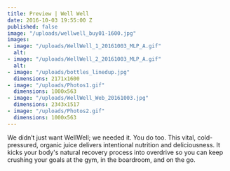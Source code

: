 ```yaml
---
title: Preview | Well Well
date: 2016-10-03 19:55:00 Z
published: false
image: "/uploads/wellwell_buy01-1600.jpg"
images:
- image: "/uploads/WellWell_1_20161003_MLP_A.gif"
  alt: 
- image: "/uploads/WellWell_2_20161003_MLP_A.gif"
  alt: 
- image: "/uploads/bottles_linedup.jpg"
  dimensions: 2171x1600
- image: "/uploads/Photos1.gif"
  dimensions: 1000x563
- image: "/uploads/WellWell_Web_20161003.jpg"
  dimensions: 2343x1517
- image: "/uploads/Photos2.gif"
  dimensions: 1000x563
---
```


We didn’t just want WellWell; we needed it. You do too. This vital, cold-pressured, organic juice delivers intentional nutrition and deliciousness. It kicks your body's natural recovery process into overdrive so you can keep crushing your goals at the gym, in the boardroom, and on the go.